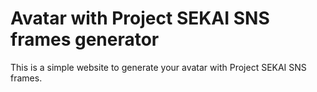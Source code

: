 # Avatar with Project SEKAI SNS frames generator

This is a simple website to generate your avatar with Project SEKAI SNS frames.